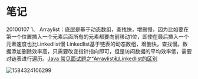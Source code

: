 # 笔记

20100107
1、
Arraylist：底层是基于动态数组，查找快，增删慢，因为比如要在第一个位置插入一个元素后面所有的元素都要向前移动1位，即使在最后插入一个元素速度也比Linkedlist慢
Linkedlist基于链表的动态数组，增删快，查找慢。数据添加删除效率高，只需要改变指针指向即可，但是访问数据的平均效率低，需要对链表进行遍历。[Java 常见面试题之“Arraylist和Linkedlist的区别](https://blog.csdn.net/weixin_42468526/article/details/81178698)

![1584324106299](F:\新建文件夹\daydayup\笔记.assets\1584324106299.png)

